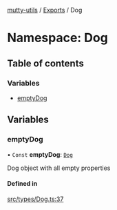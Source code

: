 [mutty-utils](../README.md) / [Exports](../modules.md) / Dog

# Namespace: Dog

## Table of contents

### Variables

- [emptyDog](Dog.md#emptydog)

## Variables

### emptyDog

• `Const` **emptyDog**: [`Dog`](../interfaces/Dog.md)

Dog object with all empty properties

#### Defined in

[src/types/Dog.ts:37](https://github.com/jonlaing/mutty-utils/blob/d7d0eb8/src/types/Dog.ts#L37)
